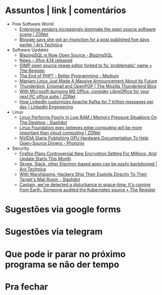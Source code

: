 
Assuntos | link | comentários
=============================
* Free Software World
  * [Enterprise vendors increasingly dominate the open source software scene | ZDNet](https://www.zdnet.com/article/enterprise-vendors-now-dominate-the-open-source-software-scene/)
  * [Blogger says she got an injunction for a post published five days earlier | Ars Technica](https://arstechnica.com/tech-policy/2019/08/blogger-says-she-got-an-injunction-for-a-post-published-five-days-earlier/)
* Software Updates
  * [BlazingSQL is Now Open Source - BlazingSQL](https://blog.blazingdb.com/blazingsql-is-now-open-source-b859d342ec20)
  * [News – Xfce 4.14 released](https://xfce.org/about/news/?post=1565568000)
  * [GIMP open source image editor forked to fix 'problematic' name • The Register](https://www.theregister.co.uk/2019/08/28/gimp_open_source_image_editor_forked_to_fix_problematic_name/)
  * [The End of PHP? - Better Programming - Medium](https://medium.com/better-programming/the-end-of-php-18ba209dbc6d)
  * [Manjaro Linux Just Made A Massive Announcement About Its Future](https://www.forbes.com/sites/jasonevangelho/2019/09/08/manjaro-linux-just-made-a-massive-announcement-about-its-future/)
  * [Thunderbird, Enigmail and OpenPGP | The Mozilla Thunderbird Blog](https://blog.mozilla.org/thunderbird/2019/10/thunderbird-enigmail-and-openpgp/)
  * [With Microsoft dumping MS Office, consider LibreOffice for your next PC office suite | ZDNet](https://www.zdnet.com/article/with-microsoft-dumping-ms-office-consider-libreoffice-for-your-next-pc-office-suite/)
  * [How LinkedIn customizes Apache Kafka for 7 trillion messages per day | LinkedIn Engineering](https://engineering.linkedin.com/blog/2019/apache-kafka-trillion-messages)
* Linux
  * [Linux Performs Poorly In Low RAM / Memory Pressure Situations On The Desktop - Slashdot](https://linux.slashdot.org/story/19/08/06/1839206/linux-performs-poorly-in-low-ram--memory-pressure-situations-on-the-desktop)
  * [Linux Foundation exec believes edge computing will be more important than cloud computing | ZDNet](http://flip.it/fX6hLo)
  * [NVIDIA Starts Publishing GPU Hardware Documentation To Help Open-Source Drivers - Phoronix](https://www.phoronix.com/scan.php?page=news_item&px=NVIDIA-Open-GPU-Docs)
* Security
  * [Firefox Plans Controversial New Encryption Setting For Millions, And Update Starts This Month](https://www.forbes.com/sites/zakdoffman/2019/09/08/firefox-announces-major-new-encryption-default-to-protect-millions-of-users/)
  * [Skype, Slack, other Electron-based apps can be easily backdoored | Ars Technica](https://arstechnica.com/information-technology/2019/08/skype-slack-other-electron-based-apps-can-be-easily-backdoored/)
  * [With Warshipping, Hackers Ship Their Exploits Directly To Their Target's Mail Room - Slashdot](https://tech.slashdot.org/story/19/08/07/1947225/with-warshipping-hackers-ship-their-exploits-directly-to-their-targets-mail-room)
  * [Captain, we've detected a disturbance in space-time. It's coming from Earth. Someone audited the Kubernetes source • The Register](https://www.theregister.co.uk/2019/08/06/kubernetes_security_audit/)



Sugestões via google forms
==========================


Sugestões via telegram
======================


Que pode ir parar no próximo programa se não der tempo
=======================================================


Pra fechar
==========

